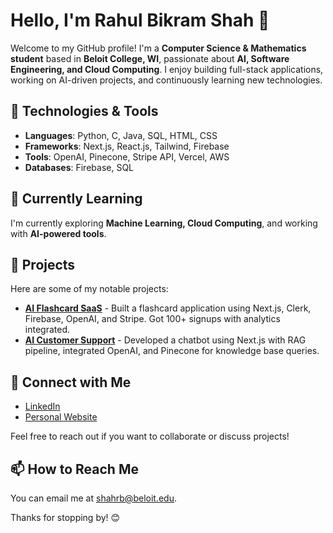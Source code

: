 # Hello, I'm Rahul Bikram Shah 👋

Welcome to my GitHub profile! I'm a **Computer Science & Mathematics student** based in **Beloit College, WI**, passionate about **AI, Software Engineering, and Cloud Computing**. I enjoy building full-stack applications, working on AI-driven projects, and continuously learning new technologies.

## 🔧 Technologies & Tools

- **Languages**: Python, C, Java, SQL, HTML, CSS
- **Frameworks**: Next.js, React.js, Tailwind, Firebase
- **Tools**: OpenAI, Pinecone, Stripe API, Vercel, AWS
- **Databases**: Firebase, SQL

## 🌱 Currently Learning

I'm currently exploring **Machine Learning, Cloud Computing**, and working with **AI-powered tools**.

## 🚀 Projects

Here are some of my notable projects:

- [**AI Flashcard SaaS**](https://study-stash-3u9p.vercel.app/) - Built a flashcard application using Next.js, Clerk, Firebase, OpenAI, and Stripe. Got 100+ signups with analytics integrated.
- [**AI Customer Support**](https://ai-cust-support.vercel.app/) - Developed a chatbot using Next.js with RAG pipeline, integrated OpenAI, and Pinecone for knowledge base queries.


## 🤝 Connect with Me

- [LinkedIn](http://www.linkedin.com/in/rahulrbs)
- [Personal Website](http://www.rahulrbs.com)

Feel free to reach out if you want to collaborate or discuss projects!

## 📫 How to Reach Me

You can email me at [shahrb@beloit.edu](mailto:shahrb@beloit.edu).

Thanks for stopping by! 😊
